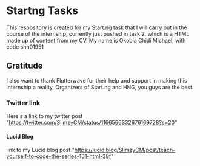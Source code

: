 # Startng Tasks

This respository is created for my Start.ng task that I will carry out in the course of the internship, currently just pushed in task 2,
which is a HTML made up of content from my CV.
My name is Okobia Chidi Michael, with code shn01951

## Gratitude
I also want to thank Flutterwave for their help and support in making this internship a reality, Organizers of Start.ng and HNG, you guys 
are the best. 

### Twitter link
Here's a link to my twitter post "https://twitter.com/SlimzyCM/status/1166566332676169728?s=20" 

#### Lucid Blog
link to my Lucid blog post "https://lucid.blog/SlimzyCM/post/teach-yourself-to-code-the-series-101-html-38f"
